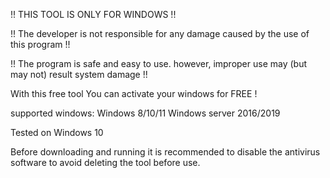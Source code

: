 !! THIS TOOL IS ONLY FOR WINDOWS !! 

!! The developer is not responsible for any damage caused by the use of this program !!

!! The program is safe and easy to use. however, improper use may (but may not) result system damage !!

With this free tool You can activate your windows for FREE !

supported windows:
Windows 8/10/11
Windows server 2016/2019

Tested on Windows 10


Before downloading and running it is recommended to disable the antivirus software to avoid deleting the tool before use.
